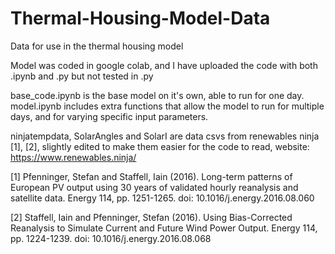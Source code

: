 # Thermal-Housing-Model-Data
Data for use in the thermal housing model

Model was coded in google colab, and I have uploaded the code with both .ipynb and .py but not tested in .py

base_code.ipynb is the base model on it's own, able to run for one day. model.ipynb includes extra functions that allow the model to run for multiple days, and for varying specific input parameters.

ninjatempdata, SolarAngles and SolarI are data csvs from renewables ninja [1], [2], slightly edited to make them easier for the code to read, website: https://www.renewables.ninja/




[1] Pfenninger, Stefan and Staffell, Iain (2016). Long-term patterns of European PV output using 30 years of validated hourly reanalysis and satellite data. Energy 114, pp. 1251-1265. doi: 10.1016/j.energy.2016.08.060

[2] Staffell, Iain and Pfenninger, Stefan (2016). Using Bias-Corrected Reanalysis to Simulate Current and Future Wind Power Output. Energy 114, pp. 1224-1239. doi: 10.1016/j.energy.2016.08.068
